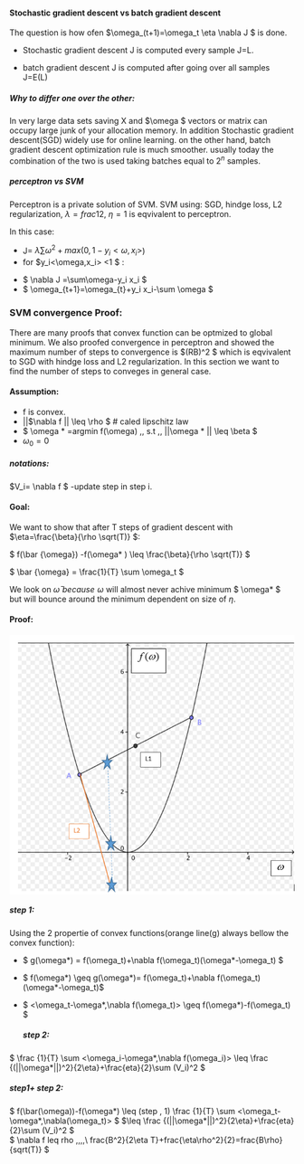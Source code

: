 #### Stochastic gradient descent vs batch gradient descent

The question is how ofen $\omega_(t+1)=\omega_t \eta \nabla J $ is done.

- Stochastic gradient descent  J is computed every sample J=L.

- batch gradient descent J is computed after going over all samples J=E(L)

##### Why to differ one over the other:  

In very large data sets saving X and $\omega $ vectors or matrix can occupy large junk of your allocation memory. In addition Stochastic gradient descent(SGD) widely use for online learning. on the other hand, batch gradient descent optimization rule is much smoother. usually today the combination of the two is used taking batches equal to $2^n$ samples.
 
##### perceptron vs SVM

Perceptron is a private solution of SVM. 
SVM using: SGD, hindge loss, L2 regularization, $\lambda=frac{1}{2}$, $\eta =1$ is eqvivalent to perceptron.

In this case:
- J= $\lambda \sum \omega^2+max(0,1-y_i<\omega,x_i>$)
- for $y_i<\omega,x_i> <1 $ : 
 * $ \nabla J =\sum\omega-y_i x_i $
 * $ \omega_{t+1}=\omega_{t}+y_i x_i-\sum \omega $

### SVM convergence Proof:

There are many proofs that convex function can be optmized to global minimum. We also proofed convergence in perceptron and showed the maximum number of steps to convergence is $(RB)^2 $ which is eqvivalent to SGD with hindge loss and L2 regularization.
In this section we want to find the number of steps to conveges in general case.

#### Assumption:

- f is convex.
- ||$\nabla f || \leq \rho $    # caled lipschitz law
- $ \omega * =argmin f(\omega) \,\, s.t \,\, ||\omega * || \leq \beta $
- $\omega_0=0$
##### notations:

$V_i= \nabla f $ -update step in step i.

#### Goal:

We want to show that after T steps of gradient descent with $\eta=\frac{\beta}{\rho \sqrt(T)} $:

$ f(\bar {\omega}) -f(\omega* ) \leq \frac{\beta}{\rho \sqrt(T)} $

$ \bar {\omega} = \frac{1}{T} \sum \omega_t $

We look on $\bar{\omega } \,\, because \,\, \omega$ will almost never achive minimum $ \omega* $ but will bounce around the minimum dependent on size of $\eta$.

#### Proof:

<p align="center">
	<img src="./Lesson_5/Capture.PNG" align="middle">
</p>

##### step 1:

Using the 2 propertie of convex functions(orange line(g) always bellow the convex function):

- $ g(\omega*) = f(\omega_t)+\nabla f(\omega_t)(\omega*-\omega_t) $
- $ f(\omega*) \geq g(\omega*)= f(\omega_t)+\nabla f(\omega_t)(\omega*-\omega_t)$
- $ <\omega_t-\omega*,\nabla f(\omega_t)> \geq f(\omega*)-f(\omega_t) $
  
  ##### step 2:
  
 $ \frac {1}{T} \sum <\omega_i-\omega*,\nabla f(\omega_i)> \leq \frac {(||\omega*||)^2}{2\eta}+\frac{eta}{2}\sum (V_i)^2 $
 
 ##### step1+ step 2:
   
$ f(\bar(\omega))-f(\omega*) \leq (step \, 1) \frac {1}{T} \sum <\omega_t-\omega*,\nabla(\omega_t)> $
$\leq \frac {(||\omega*||)^2}{2\eta}+\frac{eta}{2}\sum (V_i)^2 $  
$ \nabla f leq rho \,\,\,\,\  frac{B^2}{2\eta T}+frac{\eta\rho^2}{2}=frac{B\rho}{sqrt(T)} $


   
